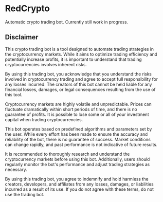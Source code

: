 # RedCrypto

Automatic crypto trading bot. Currently still work in progress.

## Disclaimer

This crypto trading bot is a tool designed to automate trading strategies in the cryptocurrency markets. While it aims to optimize trading efficiency and potentially increase profits, it is important to understand that trading cryptocurrencies involves inherent risks.

By using this trading bot, you acknowledge that you understand the risks involved in cryptocurrency trading and agree to accept full responsibility for any losses incurred. The creators of this bot cannot be held liable for any financial losses, damages, or legal consequences resulting from the use of this tool.

Cryptocurrency markets are highly volatile and unpredictable. Prices can fluctuate dramatically within short periods of time, and there is no guarantee of profits. It is possible to lose some or all of your investment capital when trading cryptocurrencies.

This bot operates based on predefined algorithms and parameters set by the user. While every effort has been made to ensure the accuracy and reliability of the bot, there is no guarantee of success. Market conditions can change rapidly, and past performance is not indicative of future results.

It is recommended to thoroughly research and understand the cryptocurrency markets before using this bot. Additionally, users should regularly monitor the bot's performance and adjust trading strategies as necessary.

By using this trading bot, you agree to indemnify and hold harmless the creators, developers, and affiliates from any losses, damages, or liabilities incurred as a result of its use. If you do not agree with these terms, do not use the trading bot.